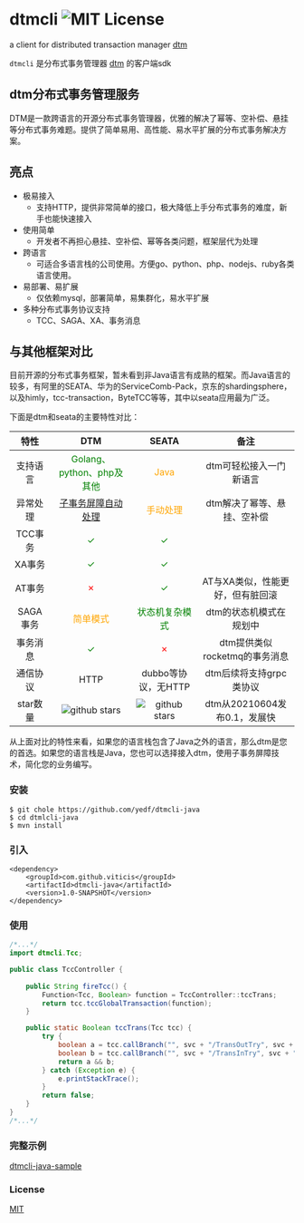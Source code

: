 # dtmcli ![MIT License][license-badge]


a client for distributed transaction manager [dtm](https://github.com/yedf/dtm)

`dtmcli` 是分布式事务管理器 [dtm](https://github.com/yedf/dtm) 的客户端sdk

## dtm分布式事务管理服务

DTM是一款跨语言的开源分布式事务管理器，优雅的解决了幂等、空补偿、悬挂等分布式事务难题。提供了简单易用、高性能、易水平扩展的分布式事务解决方案。

## 亮点

* 极易接入
    - 支持HTTP，提供非常简单的接口，极大降低上手分布式事务的难度，新手也能快速接入
* 使用简单
    - 开发者不再担心悬挂、空补偿、幂等各类问题，框架层代为处理
* 跨语言
    - 可适合多语言栈的公司使用。方便go、python、php、nodejs、ruby各类语言使用。
* 易部署、易扩展
    - 仅依赖mysql，部署简单，易集群化，易水平扩展
* 多种分布式事务协议支持
    - TCC、SAGA、XA、事务消息

## 与其他框架对比

目前开源的分布式事务框架，暂未看到非Java语言有成熟的框架。而Java语言的较多，有阿里的SEATA、华为的ServiceComb-Pack，京东的shardingsphere，以及himly，tcc-transaction，ByteTCC等等，其中以seata应用最为广泛。

下面是dtm和seata的主要特性对比：

|  特性| DTM | SEATA |备注|
|:-----:|:----:|:----:|:----:|
| 支持语言 |<span style="color:green">Golang、python、php及其他</span>|<span style="color:orange">Java</span>|dtm可轻松接入一门新语言|
|异常处理| <span style="color:green">[子事务屏障自动处理](https://zhuanlan.zhihu.com/p/388444465)</span>|<span style="color:orange">手动处理</span> |dtm解决了幂等、悬挂、空补偿|
| TCC事务| <span style="color:green">✓</span>|<span style="color:green">✓</span>||
| XA事务|<span style="color:green">✓</span>|<span style="color:green">✓</span>||
|AT事务|<span style="color:red">✗</span>|<span style="color:green">✓</span>|AT与XA类似，性能更好，但有脏回滚|
| SAGA事务 |<span style="color:orange">简单模式</span> |<span style="color:green">状态机复杂模式</span> |dtm的状态机模式在规划中|
|事务消息|<span style="color:green">✓</span>|<span style="color:red">✗</span>|dtm提供类似rocketmq的事务消息|
|通信协议|HTTP|dubbo等协议，无HTTP|dtm后续将支持grpc类协议|
|star数量|<img src="https://img.shields.io/github/stars/yedf/dtm.svg?style=social" alt="github stars"/>|<img src="https://img.shields.io/github/stars/seata/seata.svg?style=social" alt="github stars"/>|dtm从20210604发布0.1，发展快|

从上面对比的特性来看，如果您的语言栈包含了Java之外的语言，那么dtm是您的首选。如果您的语言栈是Java，您也可以选择接入dtm，使用子事务屏障技术，简化您的业务编写。


### 安装

```
$ git chole https://github.com/yedf/dtmcli-java
$ cd dtmlcli-java
$ mvn install
```

### 引入

```
<dependency>
    <groupId>com.github.viticis</groupId>
    <artifactId>dtmcli-java</artifactId>
    <version>1.0-SNAPSHOT</version>
</dependency>
```

### 使用

```java
/*...*/
import dtmcli.Tcc;

public class TccController {
    
    public String fireTcc() {
        Function<Tcc, Boolean> function = TccController::tccTrans;
        return tcc.tccGlobalTransaction(function);
    }

    public static Boolean tccTrans(Tcc tcc) {
        try {
            boolean a = tcc.callBranch("", svc + "/TransOutTry", svc + "/TransOutConfirm", svc + "/TransOutCancel");
            boolean b = tcc.callBranch("", svc + "/TransInTry", svc + "/TransInConfirm", svc + "/TransInCancel");
            return a && b;
        } catch (Exception e) {
            e.printStackTrace();
        }
        return false;
    }
}
/*...*/
```


### 完整示例

[dtmcli-java-sample](https://github.com/yedf/dtmcli-java-sample)

### License

[MIT](https://github.com/yedf/dtmcli/blob/master/LICENSE)

[license-badge]:   https://img.shields.io/github/license/yedf/dtmcli-py